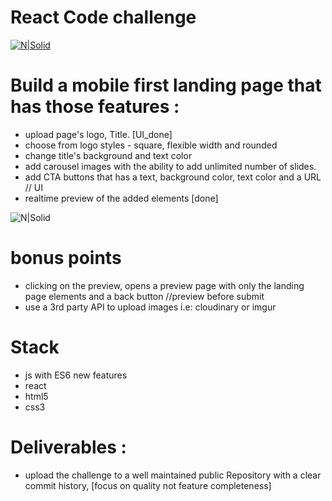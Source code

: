 # React Code challenge

[![N|Solid](https://res.cloudinary.com/appgain/image/upload/v1534373384/appgain/logo.png)](https://appgain.io)

# Build a mobile first landing page that has those features :
 - upload page's logo, Title. [UI_done]
 - choose from logo styles - square, flexible width and rounded
 - change title's background and text color
 - add carousel images with the ability to add unlimited number of slides.
 - add CTA buttons that has a text, background color, text color and a URL // UI
 - realtime preview of the added elements [done]

 ![N|Solid](https://res.cloudinary.com/appgain/image/upload/v1534373393/appgain/Untitled_Diagram-2.png)
# bonus points
- clicking on the preview, opens a preview page with only the landing page elements and a back button //preview before submit
- use a 3rd party API to upload images i.e: cloudinary or imgur
# Stack
- js with ES6 new features
- react
- html5
- css3

# Deliverables :
- upload the challenge to a well maintained public Repository with a clear commit history, [focus on quality not  feature completeness]
